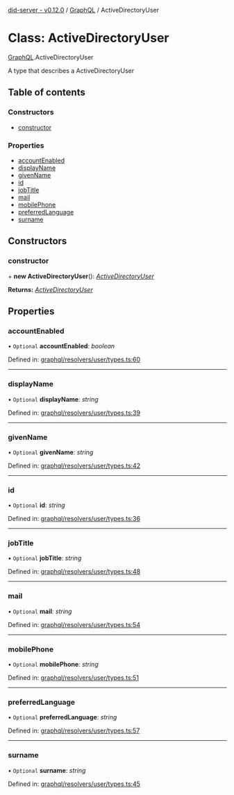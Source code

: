 [did-server - v0.12.0](../README.md) / [GraphQL](../modules/graphql.md) / ActiveDirectoryUser

# Class: ActiveDirectoryUser

[GraphQL](../modules/graphql.md).ActiveDirectoryUser

A type that describes a ActiveDirectoryUser

## Table of contents

### Constructors

- [constructor](graphql.activedirectoryuser.md#constructor)

### Properties

- [accountEnabled](graphql.activedirectoryuser.md#accountenabled)
- [displayName](graphql.activedirectoryuser.md#displayname)
- [givenName](graphql.activedirectoryuser.md#givenname)
- [id](graphql.activedirectoryuser.md#id)
- [jobTitle](graphql.activedirectoryuser.md#jobtitle)
- [mail](graphql.activedirectoryuser.md#mail)
- [mobilePhone](graphql.activedirectoryuser.md#mobilephone)
- [preferredLanguage](graphql.activedirectoryuser.md#preferredlanguage)
- [surname](graphql.activedirectoryuser.md#surname)

## Constructors

### constructor

\+ **new ActiveDirectoryUser**(): [*ActiveDirectoryUser*](graphql.activedirectoryuser.md)

**Returns:** [*ActiveDirectoryUser*](graphql.activedirectoryuser.md)

## Properties

### accountEnabled

• `Optional` **accountEnabled**: *boolean*

Defined in: [graphql/resolvers/user/types.ts:60](https://github.com/Puzzlepart/did/blob/dev/server/graphql/resolvers/user/types.ts#L60)

___

### displayName

• `Optional` **displayName**: *string*

Defined in: [graphql/resolvers/user/types.ts:39](https://github.com/Puzzlepart/did/blob/dev/server/graphql/resolvers/user/types.ts#L39)

___

### givenName

• `Optional` **givenName**: *string*

Defined in: [graphql/resolvers/user/types.ts:42](https://github.com/Puzzlepart/did/blob/dev/server/graphql/resolvers/user/types.ts#L42)

___

### id

• `Optional` **id**: *string*

Defined in: [graphql/resolvers/user/types.ts:36](https://github.com/Puzzlepart/did/blob/dev/server/graphql/resolvers/user/types.ts#L36)

___

### jobTitle

• `Optional` **jobTitle**: *string*

Defined in: [graphql/resolvers/user/types.ts:48](https://github.com/Puzzlepart/did/blob/dev/server/graphql/resolvers/user/types.ts#L48)

___

### mail

• `Optional` **mail**: *string*

Defined in: [graphql/resolvers/user/types.ts:54](https://github.com/Puzzlepart/did/blob/dev/server/graphql/resolvers/user/types.ts#L54)

___

### mobilePhone

• `Optional` **mobilePhone**: *string*

Defined in: [graphql/resolvers/user/types.ts:51](https://github.com/Puzzlepart/did/blob/dev/server/graphql/resolvers/user/types.ts#L51)

___

### preferredLanguage

• `Optional` **preferredLanguage**: *string*

Defined in: [graphql/resolvers/user/types.ts:57](https://github.com/Puzzlepart/did/blob/dev/server/graphql/resolvers/user/types.ts#L57)

___

### surname

• `Optional` **surname**: *string*

Defined in: [graphql/resolvers/user/types.ts:45](https://github.com/Puzzlepart/did/blob/dev/server/graphql/resolvers/user/types.ts#L45)
